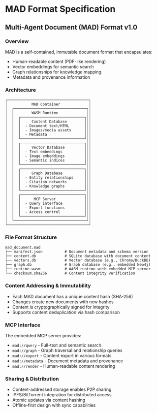 # MAD Format Specification
## Multi-Agent Document (MAD) Format v1.0

### Overview
MAD is a self-contained, immutable document format that encapsulates:
- Human-readable content (PDF-like rendering)
- Vector embeddings for semantic search
- Graph relationships for knowledge mapping
- Metadata and provenance information

### Architecture
```
┌─────────────────────────────────────┐
│           MAD Container             │
│  ┌─────────────────────────────────┐│
│  │        WASM Runtime             ││
│  │  ┌─────────────────────────────┐││
│  │  │     Content Database        │││
│  │  │  - Document text/HTML       │││
│  │  │  - Images/media assets      │││
│  │  │  - Metadata                 │││
│  │  └─────────────────────────────┘││
│  │  ┌─────────────────────────────┐││
│  │  │     Vector Database         │││
│  │  │  - Text embeddings          │││
│  │  │  - Image embeddings         │││
│  │  │  - Semantic indices         │││
│  │  └─────────────────────────────┘││
│  │  ┌─────────────────────────────┐││
│  │  │     Graph Database          │││
│  │  │  - Entity relationships     │││
│  │  │  - Citation networks        │││
│  │  │  - Knowledge graphs         │││
│  │  └─────────────────────────────┘││
│  │  ┌─────────────────────────────┐││
│  │  │      MCP Server             │││
│  │  │  - Query interface          │││
│  │  │  - Export functions         │││
│  │  │  - Access control           │││
│  │  └─────────────────────────────┘││
│  └─────────────────────────────────┘│
└─────────────────────────────────────┘
```

### File Format Structure
```
mad_document.mad
├── manifest.json          # Document metadata and schema version
├── content.db             # SQLite database with document content
├── vectors.db             # Vector database (e.g., Chroma/DuckDB)
├── graph.db               # Graph database (e.g., embedded Neo4j)
├── runtime.wasm           # WASM runtime with embedded MCP server
└── checksum.sha256        # Content integrity verification
```

### Content Addressing & Immutability
- Each MAD document has a unique content hash (SHA-256)
- Changes create new documents with new hashes
- Content is cryptographically signed for integrity
- Supports content deduplication via hash comparison

### MCP Interface
The embedded MCP server provides:
- `mad://query` - Full-text and semantic search
- `mad://graph` - Graph traversal and relationship queries  
- `mad://export` - Content export in various formats
- `mad://metadata` - Document metadata and provenance
- `mad://render` - Human-readable content rendering

### Sharing & Distribution
- Content-addressed storage enables P2P sharing
- IPFS/BitTorrent integration for distributed access
- Atomic updates via content hashing
- Offline-first design with sync capabilities